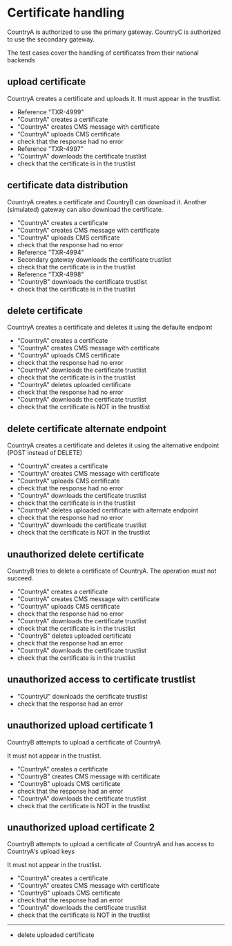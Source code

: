 # Certificate handling 

CountryA is authorized to use the primary gateway. 
CountryC is authorized to use the secondary gateway. 

The test cases cover the handling of certificates from their national backends


## upload certificate

CountryA creates a certificate and uploads it.
It must appear in the trustlist. 

* Reference "TXR-4999"
* "CountryA" creates a certificate
* "CountryA" creates CMS message with certificate
* "CountryA" uploads CMS certificate
* check that the response had no error
* Reference "TXR-4997"
* "CountryA" downloads the certificate trustlist
* check that the certificate is in the trustlist 

## certificate data distribution

CountryA creates a certificate and CountryB can download it.
Another (simulated) gateway can also download the certificate. 

* "CountryA" creates a certificate
* "CountryA" creates CMS message with certificate
* "CountryA" uploads CMS certificate
* check that the response had no error
* Reference "TXR-4994"
* Secondary gateway downloads the certificate trustlist
* check that the certificate is in the trustlist 
* Reference "TXR-4998"
* "CountryB" downloads the certificate trustlist
* check that the certificate is in the trustlist 

## delete certificate

CountryA creates a certificate and deletes it using
the defaulte endpoint

* "CountryA" creates a certificate
* "CountryA" creates CMS message with certificate
* "CountryA" uploads CMS certificate
* check that the response had no error
* "CountryA" downloads the certificate trustlist
* check that the certificate is in the trustlist 
* "CountryA" deletes uploaded certificate
* check that the response had no error
* "CountryA" downloads the certificate trustlist
* check that the certificate is NOT in the trustlist 

## delete certificate alternate endpoint

CountryA creates a certificate and deletes it using
the alternative endpoint (POST instead of DELETE)

* "CountryA" creates a certificate
* "CountryA" creates CMS message with certificate
* "CountryA" uploads CMS certificate
* check that the response had no error
* "CountryA" downloads the certificate trustlist
* check that the certificate is in the trustlist 
* "CountryA" deletes uploaded certificate with alternate endpoint
* check that the response had no error
* "CountryA" downloads the certificate trustlist
* check that the certificate is NOT in the trustlist 


## unauthorized delete certificate

CountryB tries to delete a certificate of CountryA.
The operation must not succeed. 

* "CountryA" creates a certificate
* "CountryA" creates CMS message with certificate
* "CountryA" uploads CMS certificate
* check that the response had no error
* "CountryA" downloads the certificate trustlist
* check that the certificate is in the trustlist 
* "CountryB" deletes uploaded certificate
* check that the response had an error
* "CountryA" downloads the certificate trustlist
* check that the certificate is in the trustlist 

## unauthorized access to certificate trustlist

* "CountryU" downloads the certificate trustlist
* check that the response had an error

## unauthorized upload certificate 1

CountryB attempts to upload a certificate of CountryA

It must not appear in the trustlist. 
* "CountryA" creates a certificate
* "CountryB" creates CMS message with certificate
* "CountryB" uploads CMS certificate
* check that the response had an error
* "CountryA" downloads the certificate trustlist
* check that the certificate is NOT in the trustlist 

## unauthorized upload certificate 2

CountryB attempts to upload a certificate of CountryA
and has access  to CountryA's upload keys

It must not appear in the trustlist. 
* "CountryA" creates a certificate
* "CountryA" creates CMS message with certificate
* "CountryB" uploads CMS certificate
* check that the response had an error
* "CountryA" downloads the certificate trustlist
* check that the certificate is NOT in the trustlist 


___

* delete uploaded certificate
